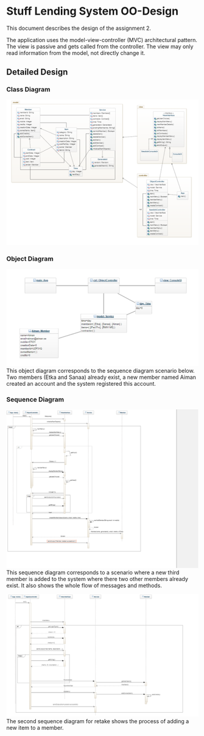 # Stuff Lending System OO-Design
This document describes the design of the assignment 2.

The application uses the model-view-controller (MVC) architectural pattern. The view is passive and gets called from the controller. The view may only read information from the model, not directly change it.

## Detailed Design
### Class Diagram
![Class diagram](/img/class_diagram.png)  

### Object Diagram
![Object diagram](/img/object_diagram.png)  
This object diagram corresponds to the sequence diagram scenario below. Two members (Etka and Sanaa) already exist, a new member named Aiman created an account and the system registered this account. 

### Sequence Diagram
![Sequence diagram](/img/sequence_diagram.png)  
This sequence diagram corresponds to a scenario where a new third member is added to the system where there two other members already exist. It also shows the whole flow of messages and methods. 

![Sequence diagram 2](/img/sequence_diagram2.png)  
The second sequence diagram for retake shows the process of adding a new item to a member. 

